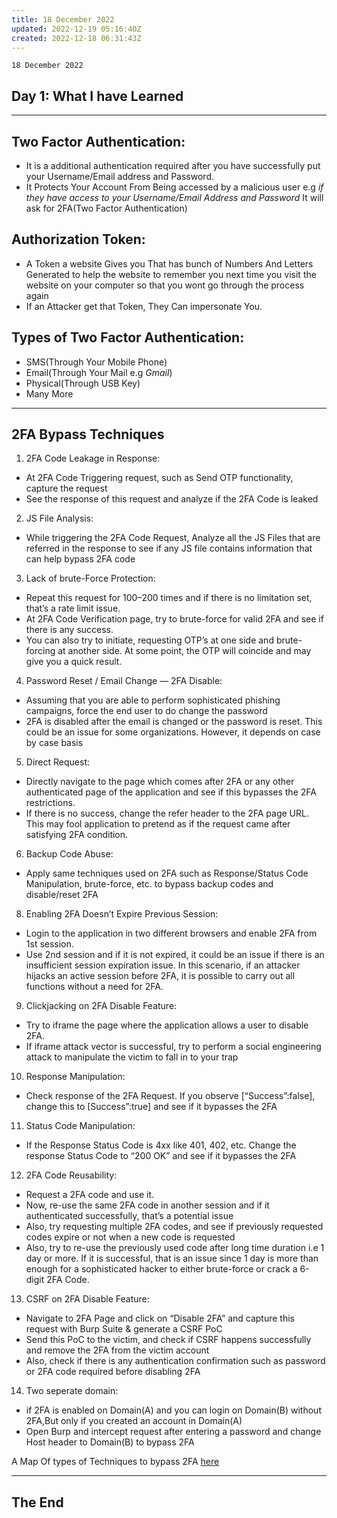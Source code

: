 ```yaml
---
title: 18 December 2022
updated: 2022-12-19 05:16:40Z
created: 2022-12-18 06:31:43Z
---
```


`18 December 2022`

## **Day 1: What I have Learned**

* * *

## **Two Factor Authentication**:

- It is a additional authentication required after you have successfully put your Username/Email address and Password.
- It Protects Your Account From Being accessed by a malicious user e.g *if they have access to your Username/Email Address and Password* It will ask for 2FA(Two Factor Authentication)

## **Authorization Token**:

- A Token a website Gives you That has bunch of Numbers And Letters Generated to help the website to remember you next time you visit the website on your computer so that you wont go through the process again
- If an Attacker get that Token, They Can impersonate You.

## **Types of Two Factor Authentication**:

- SMS(Through Your Mobile Phone)
- Email(Through Your Mail e.g *Gmail*)
- Physical(Through USB Key)
- Many More

* * *

## **2FA Bypass Techniques**

1.  2FA Code Leakage in Response:

- At 2FA Code Triggering request, such as Send OTP functionality, capture the request
- See the response of this request and analyze if the 2FA Code is leaked

2.  JS File Analysis:

- While triggering the 2FA Code Request, Analyze all the JS Files that are referred in the response to see if any JS file contains information that can help bypass 2FA code

3.  Lack of brute-Force Protection:

- Repeat this request for 100–200 times and if there is no limitation set, that’s a rate limit issue.
- At 2FA Code Verification page, try to brute-force for valid 2FA and see if there is any success.
- You can also try to initiate, requesting OTP’s at one side and brute-forcing at another side. At some point, the OTP will coincide and may give you a quick result.

4.  Password Reset / Email Change — 2FA Disable:

- Assuming that you are able to perform sophisticated phishing campaigns, force the end user to do change the password
- 2FA is disabled after the email is changed or the password is reset. This could be an issue for some organizations. However, it depends on case by case basis

5.  Direct Request:

- Directly navigate to the page which comes after 2FA or any other authenticated page of the application and see if this bypasses the 2FA restrictions.
- If there is no success, change the refer header to the 2FA page URL. This may fool application to pretend as if the request came after satisfying 2FA condition.

6.  Backup Code Abuse:

- Apply same techniques used on 2FA such as Response/Status Code Manipulation, brute-force, etc. to bypass backup codes and disable/reset 2FA

8.  Enabling 2FA Doesn’t Expire Previous Session:

- Login to the application in two different browsers and enable 2FA from 1st session.
- Use 2nd session and if it is not expired, it could be an issue if there is an insufficient session expiration issue. In this scenario, if an attacker hijacks an active session before 2FA, it is possible to carry out all functions without a need for 2FA.

9.  Clickjacking on 2FA Disable Feature:

- Try to iframe the page where the application allows a user to disable 2FA.
- If iframe attack vector is successful, try to perform a social engineering attack to manipulate the victim to fall in to your trap

10. Response Manipulation:

- Check response of the 2FA Request.
    If you observe \[“Success”:false\], change this to \[Success”:true\] and see if it bypasses the 2FA

11. Status Code Manipulation:

- If the Response Status Code is 4xx like 401, 402, etc.
    Change the response Status Code to “200 OK” and see if it bypasses the 2FA

12. 2FA Code Reusability:

- Request a 2FA code and use it.
- Now, re-use the same 2FA code in another session and if it authenticated successfully, that’s a potential issue
- Also, try requesting multiple 2FA codes, and see if previously requested codes expire or not when a new code is requested
- Also, try to re-use the previously used code after long time duration i.e 1 day or more. If it is successful, that is an issue since 1 day is more than enough for a sophisticated hacker to either brute-force or crack a 6-digit 2FA Code.

13. CSRF on 2FA Disable Feature:

- Navigate to 2FA Page and click on “Disable 2FA” and capture this request with Burp Suite & generate a CSRF PoC
- Send this PoC to the victim, and check if CSRF happens successfully and remove the 2FA from the victim account
- Also, check if there is any authentication confirmation such as password or 2FA code required before disabling 2FA

14. Two seperate domain:

- if 2FA is enabled on Domain(A) and you can login on Domain(B) without 2FA,But only if you created an account in Domain(A)
- Open Burp and intercept request after entering a password and change Host header to Domain(B) to bypass 2FA

A Map Of types of Techniques to bypass 2FA
[here](https://xmind.app/m/8Hkymg/)

* * *

## **The End**
